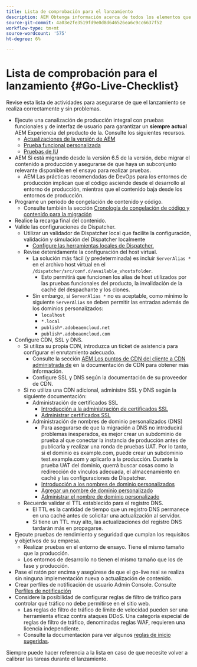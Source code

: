 ```yaml
---
title: Lista de comprobación para el lanzamiento
description: AEM Obtenga información acerca de todos los elementos que deben estar en su lugar para tener un lanzamiento exitoso con el servicio de vida en tiempo de ejecución de as a Cloud Service.
source-git-commit: 4a03e2fe3519fd9e0d8d646526ea6c9cc6637f52
workflow-type: tm+mt
source-wordcount: '575'
ht-degree: 6%

---
```



# Lista de comprobación para el lanzamiento {#Go-Live-Checklist}

Revise esta lista de actividades para asegurarse de que el lanzamiento se realiza correctamente y sin problemas.

* Ejecute una canalización de producción integral con pruebas funcionales y de interfaz de usuario para garantizar un **siempre actual** AEM Experiencia del producto de la. Consulte los siguientes recursos.
   * [Actualizaciones de la versión de AEM](/help/implementing/deploying/aem-version-updates.md)
   * [Prueba funcional personalizada](/help/implementing/cloud-manager/functional-testing.md#custom-functional-testing)
   * [Pruebas de IU](/help/implementing/cloud-manager/ui-testing.md)
* AEM Si está migrando desde la versión 6.5 de la versión, debe migrar el contenido a producción y asegurarse de que haya un subconjunto relevante disponible en el ensayo para realizar pruebas.
   * AEM Las prácticas recomendadas de DevOps para los entornos de producción implican que el código asciende desde el desarrollo al entorno de producción, mientras que el contenido baja desde los entornos de producción.
* Programe un período de congelación de contenido y código.
   * Consulte también la sección [Cronología de congelación de código y contenido para la migración](#code-content-freeze)
* Realice la recarga final del contenido.
* Valide las configuraciones de Dispatcher.
   * Utilizar un validador de Dispatcher local que facilite la configuración, validación y simulación del Dispatcher localmente
      * [Configure las herramientas locales de Dispatcher.](https://experienceleague.adobe.com/docs/experience-manager-learn/cloud-service/local-development-environment-set-up/dispatcher-tools.html#prerequisites)
   * Revise detenidamente la configuración del host virtual.
      * La solución más fácil (y predeterminada) es incluir `ServerAlias *` en el archivo host virtual en el `/dispatcher/src/conf.d/available_vhostsfolder`.
         * Esto permitirá que funcionen los alias de host utilizados por las pruebas funcionales del producto, la invalidación de la caché del despachante y los clones.
      * Sin embargo, si `ServerAlias *` no es aceptable, como mínimo lo siguiente `ServerAlias` se deben permitir las entradas además de los dominios personalizados:
         * `localhost`
         * `*.local`
         * `publish*.adobeaemcloud.net`
         * `publish*.adobeaemcloud.com`
* Configure CDN, SSL y DNS.
   * Si utiliza su propia CDN, introduzca un ticket de asistencia para configurar el enrutamiento adecuado.
      * Consulte la sección [AEM Los puntos de CDN del cliente a CDN administrada de](/help/implementing/dispatcher/cdn.md#point-to-point-cdn) en la documentación de CDN para obtener más información.
      * Configure SSL y DNS según la documentación de su proveedor de CDN.
   * Si no utiliza una CDN adicional, administre SSL y DNS según la siguiente documentación:
      * Administración de certificados SSL
         * [Introducción a la administración de certificados SSL](/help/implementing/cloud-manager/managing-ssl-certifications/introduction.md)
         * [Administrar certificados SSL](/help/implementing/cloud-manager/managing-ssl-certifications/managing-certificates.md)
      * Administración de nombres de dominio personalizados (DNS)
         * Para asegurarse de que la migración a DNS no introducirá problemas inesperados, es mejor crear un subdominio de prueba al que conectar la instancia de producción antes de publicarla y realizar una ronda de pruebas UAT. Por lo tanto, si el dominio es example.com, puede crear un subdominio test.example.com y aplicarlo a la producción. Durante la prueba UAT del dominio, querrá buscar cosas como la redirección de vínculos adecuada, el almacenamiento en caché y las configuraciones de Dispatcher.
         * [Introducción a los nombres de dominio personalizados](/help/implementing/cloud-manager/custom-domain-names/introduction.md)
         * [Agregar un nombre de dominio personalizado](/help/implementing/cloud-manager/custom-domain-names/add-custom-domain-name.md)
         * [Administrar el nombre de dominio personalizado](/help/implementing/cloud-manager/custom-domain-names/managing-custom-domain-names.md)
   * Recuerde validar el TTL establecido para el registro DNS.
      * El TTL es la cantidad de tiempo que un registro DNS permanece en una caché antes de solicitar una actualización al servidor.
      * Si tiene un TTL muy alto, las actualizaciones del registro DNS tardarán más en propagarse.
* Ejecute pruebas de rendimiento y seguridad que cumplan los requisitos y objetivos de su empresa.
   * Realizar pruebas en el entorno de ensayo.  Tiene el mismo tamaño que la producción.
   * Los entornos de desarrollo no tienen el mismo tamaño que los de fase y producción.
* Pase el ratón por encima y asegúrese de que el go-live real se realiza sin ninguna implementación nueva o actualización de contenido.
* Crear perfiles de notificación de usuario Admin Console. Consulte [Perfiles de notificación](/help/journey-onboarding/notification-profiles.md)
* Considere la posibilidad de configurar reglas de filtro de tráfico para controlar qué tráfico no debe permitirse en el sitio web.
   * Las reglas de filtro de tráfico de límite de velocidad pueden ser una herramienta eficaz contra ataques DDoS. Una categoría especial de reglas de filtro de tráfico, denominadas reglas WAF, requieren una licencia independiente.
   * Consulte la documentación para ver algunos [reglas de inicio sugeridas](/help/security/traffic-filter-rules-including-waf.md#recommended-starter-rules).

Siempre puede hacer referencia a la lista en caso de que necesite volver a calibrar las tareas durante el lanzamiento.